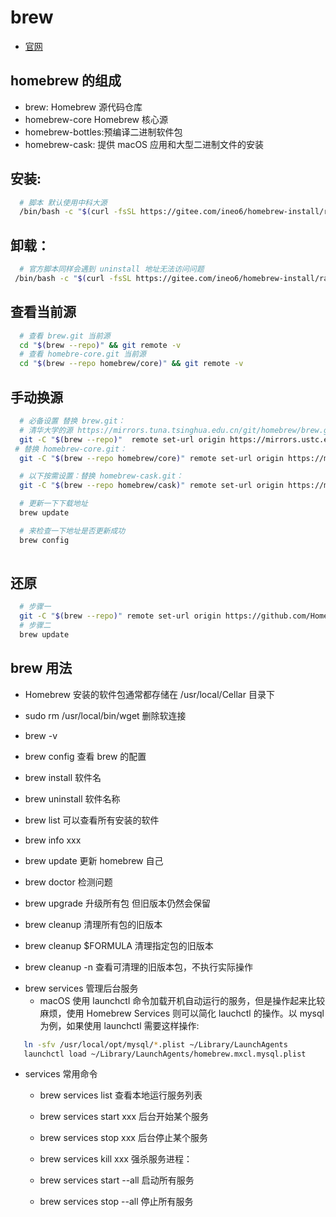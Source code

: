 # brew
* [官网](http://brew.sh/index_zh-cn.html)
## homebrew 的组成
* brew: Homebrew 源代码仓库      
* homebrew-core  Homebrew 核心源   
* homebrew-bottles:预编译二进制软件包
* homebrew-cask: 提供 macOS 应用和大型二进制文件的安装
## 安装:
  ```bash 
    # 脚本 默认使用中科大源
    /bin/bash -c "$(curl -fsSL https://gitee.com/ineo6/homebrew-install/raw/master/install.sh)"
  ```
## 卸载：
  ```bash
    # 官方脚本同样会遇到 uninstall 地址无法访问问题
   /bin/bash -c "$(curl -fsSL https://gitee.com/ineo6/homebrew-install/raw/master/uninstall.sh)"
  ```
## 查看当前源
  ```bash
    # 查看 brew.git 当前源
    cd "$(brew --repo)" && git remote -v
    # 查看 homebre-core.git 当前源
    cd "$(brew --repo homebrew/core)" && git remote -v
  ```
## 手动换源
  ```bash
    # 必备设置 替换 brew.git：
    # 清华大学的源 https://mirrors.tuna.tsinghua.edu.cn/git/homebrew/brew.git
    git -C "$(brew --repo)"  remote set-url origin https://mirrors.ustc.edu.cn/git/homebrew/brew.git
   # 替换 homebrew-core.git：
    git -C "$(brew --repo homebrew/core)" remote set-url origin https://mirrors.ustc.edu.cn/homebrew-core.git

    # 以下按需设置：替换 homebrew-cask.git：
    git -C "$(brew --repo homebrew/cask)" remote set-url origin https://mirrors.ustc.edu.cn/homebrew-cask.git

    # 更新一下下载地址
    brew update 

    # 来检查一下地址是否更新成功
    brew config 
    
  ```
## 还原
  ```bash
    # 步骤一
    git -C "$(brew --repo)" remote set-url origin https://github.com/Homebrew/brew.git
    # 步骤二
    brew update
  ```
## brew 用法
  - Homebrew 安装的软件包通常都存储在 /usr/local/Cellar 目录下
  - sudo rm /usr/local/bin/wget  删除软连接

  - brew -v 
  - brew config 查看 brew 的配置
  - brew install 软件名  
  - brew uninstall  软件名称
  - brew list 可以查看所有安装的软件
  - brew info xxx
  - brew update 更新 homebrew 自己
  - brew doctor 检测问题

  - brew upgrade 升级所有包 但旧版本仍然会保留
  - brew cleanup  清理所有包的旧版本
  - brew cleanup $FORMULA  清理指定包的旧版本
  - brew cleanup -n 查看可清理的旧版本包，不执行实际操作

* brew services 管理后台服务
  - macOS 使用 launchctl 命令加载开机自动运行的服务，但是操作起来比较麻烦，使用 Homebrew Services 则可以简化 lauchctl 的操作。以 mysql 为例，如果使用 launchctl 需要这样操作:
 ```bash
    ln -sfv /usr/local/opt/mysql/*.plist ~/Library/LaunchAgents
    launchctl load ~/Library/LaunchAgents/homebrew.mxcl.mysql.plist
 ```
* services 常用命令
    - brew services list  查看本地运行服务列表
    - brew services start xxx 后台开始某个服务
    - brew services stop  xxx 后台停止某个服务
    - brew services kill  xxx 强杀服务进程：

    - brew services start --all 启动所有服务
    - brew services stop  --all 停止所有服务